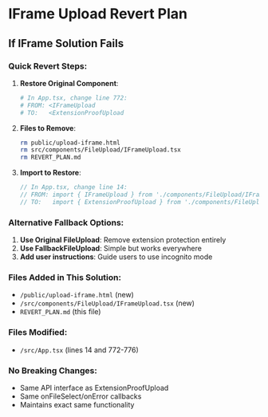 # IFrame Upload Revert Plan

## If IFrame Solution Fails

### Quick Revert Steps:

1. **Restore Original Component**:
   ```bash
   # In App.tsx, change line 772:
   # FROM: <IFrameUpload
   # TO:   <ExtensionProofUpload
   ```

2. **Files to Remove**:
   ```bash
   rm public/upload-iframe.html
   rm src/components/FileUpload/IFrameUpload.tsx
   rm REVERT_PLAN.md
   ```

3. **Import to Restore**:
   ```typescript
   // In App.tsx, change line 14:
   // FROM: import { IFrameUpload } from './components/FileUpload/IFrameUpload';
   // TO:   import { ExtensionProofUpload } from './components/FileUpload/ExtensionProofUpload';
   ```

### Alternative Fallback Options:

1. **Use Original FileUpload**: Remove extension protection entirely
2. **Use FallbackFileUpload**: Simple but works everywhere
3. **Add user instructions**: Guide users to use incognito mode

### Files Added in This Solution:
- `/public/upload-iframe.html` (new)
- `/src/components/FileUpload/IFrameUpload.tsx` (new)
- `REVERT_PLAN.md` (this file)

### Files Modified:
- `/src/App.tsx` (lines 14 and 772-776)

### No Breaking Changes:
- Same API interface as ExtensionProofUpload
- Same onFileSelect/onError callbacks
- Maintains exact same functionality